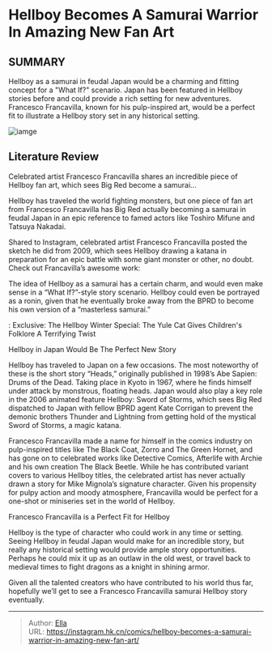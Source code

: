 # Hellboy Becomes A Samurai Warrior In Amazing New Fan Art


## SUMMARY 



  Hellboy as a samurai in feudal Japan would be a charming and fitting concept for a &#34;What If?&#34; scenario.   Japan has been featured in Hellboy stories before and could provide a rich setting for new adventures.   Francesco Francavilla, known for his pulp-inspired art, would be a perfect fit to illustrate a Hellboy story set in any historical setting.  

![iamge](https://static1.srcdn.com/wordpress/wp-content/uploads/2017/10/hellboy-ron-perlman-vs-david-harbour.jpg)

## Literature Review

Celebrated artist Francesco Francavilla shares an incredible piece of Hellboy fan art, which sees Big Red become a samurai...




Hellboy has traveled the world fighting monsters, but one piece of fan art from Francesco Francavilla has Big Red actually becoming a samurai in feudal Japan in an epic reference to famed actors like Toshiro Mifune and Tatsuya Nakadai.




Shared to Instagram, celebrated artist Francesco Francavilla posted the sketch he did from 2009, which sees Hellboy drawing a katana in preparation for an epic battle with some giant monster or other, no doubt. Check out Francavilla’s awesome work:


 

The idea of Hellboy as a samurai has a certain charm, and would even make sense in a “What If?”-style story scenario. Hellboy could even be portrayed as a ronin, given that he eventually broke away from the BPRD to become his own version of a “masterless samurai.”

 : Exclusive: The Hellboy Winter Special: The Yule Cat Gives Children&#39;s Folklore A Terrifying Twist


 Hellboy in Japan Would Be The Perfect New Story 
          




Hellboy has traveled to Japan on a few occasions. The most noteworthy of these is the short story “Heads,” originally published in 1998’s Abe Sapien: Drums of the Dead. Taking place in Kyoto in 1967, where he finds himself under attack by monstrous, floating heads. Japan would also play a key role in the 2006 animated feature Hellboy: Sword of Storms, which sees Big Red dispatched to Japan with fellow BPRD agent Kate Corrigan to prevent the demonic brothers Thunder and Lightning from getting hold of the mystical Sword of Storms, a magic katana.

Francesco Francavilla made a name for himself in the comics industry on pulp-inspired titles like The Black Coat, Zorro and The Green Hornet, and has gone on to celebrated works like Detective Comics, Afterlife with Archie and his own creation The Black Beetle. While he has contributed variant covers to various Hellboy titles, the celebrated artist has never actually drawn a story for Mike Mignola’s signature character. Given his propensity for pulpy action and moody atmosphere, Francavilla would be perfect for a one-shot or miniseries set in the world of Hellboy.






 Francesco Francavilla is a Perfect Fit for Hellboy 
          

Hellboy is the type of character who could work in any time or setting. Seeing Hellboy in feudal Japan would make for an incredible story, but really any historical setting would provide ample story opportunities. Perhaps he could mix it up as an outlaw in the old west, or travel back to medieval times to fight dragons as a knight in shining armor.

Given all the talented creators who have contributed to his world thus far, hopefully we’ll get to see a Francesco Francavilla samurai Hellboy story eventually.



---

> Author: [Ella](https://instagram.hk.cn/)  
> URL: https://instagram.hk.cn/comics/hellboy-becomes-a-samurai-warrior-in-amazing-new-fan-art/  

